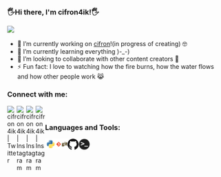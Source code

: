 ### 🖐Hi there, I'm cifron4ik!🖐
![](https://komarev.com/ghpvc/?username=your-github-username&color=brightgreen)
- 🔭 I’m currently working on [cifron][website]!(in progress of creating) 🤓  
- 🌱 I’m currently learning everything )-_-)
- 👯 I’m looking to collaborate with other content creators 🤝
- ⚡ Fun fact: I love to watching how the fire burns, how the water flows and how other people work 😹 
### Connect with me:
[<img align="left" alt="cifron4ik | Twitter" width="22px" src="https://cdn.jsdelivr.net/npm/simple-icons@v3/icons/twitter.svg" />][twitter]
[<img align="left" alt="cifron4ik | Instagram" width="22px" src="https://cdn.jsdelivr.net/npm/simple-icons@v3/icons/instagram.svg" />][instagram]
[<img align="left" alt="cifron4ik | Instagram" width="22px" src="https://cdn.jsdelivr.net/npm/simple-icons@v3/icons/telegram.svg" />][telegram]
[<img align="left" alt="cifron4ik | Instagram" width="22px" src="https://cdn.jsdelivr.net/npm/simple-icons@v3/icons/vk.svg" />][vk.com]
<br />
### Languages and Tools:
<img align="left" alt="Python" width="26px" src="https://raw.githubusercontent.com/github/explore/80688e429a7d4ef2fca1e82350fe8e3517d3494d/topics/python/python.png" />
<img align="left" alt="Git" width="26px" src="https://raw.githubusercontent.com/github/explore/80688e429a7d4ef2fca1e82350fe8e3517d3494d/topics/git/git.png" />
<img align="left" alt="GitHub" width="26px" src="https://raw.githubusercontent.com/github/explore/78df643247d429f6cc873026c0622819ad797942/topics/github/github.png" />
<img align="left" alt="Terminal" width="26px" src="https://raw.githubusercontent.com/github/explore/80688e429a7d4ef2fca1e82350fe8e3517d3494d/topics/terminal/terminal.png" />


[website]: https://cifron.com
[twitter]: https://twitter.com/Ivan18974821
[youtube]: https://www.youtube.com/channel/UCLDwPSSW0YdX4X7QZJ2QvgA
[instagram]: https://www.instagram.com/e_with_tick_is_cipher
[telegram]: https://teleg.run/cifron4ik
[vk.com]: https://vk.com/e_with_tick_is_cipher
